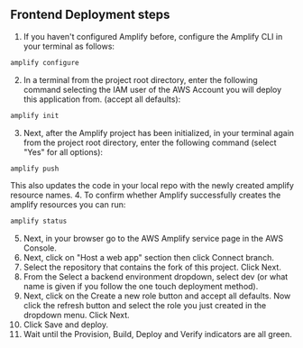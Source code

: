 ## Frontend Deployment steps

1.	If you haven't configured Amplify before, configure the Amplify CLI in your terminal as follows:

```bash
amplify configure
```

2.	In a terminal from the project root directory, enter the following command selecting the IAM user of the AWS Account you will deploy this application from. (accept all defaults):

```bash
amplify init
```

3.	Next, after the Amplify project has been initialized, in your terminal again from the project root directory, enter the following command (select "Yes" for all options):

```bash
amplify push
```

This also updates the code in your local repo with the newly created amplify resource names.
4. To confirm whether Amplify successfully creates the amplify resources you can run:

```bash
amplify status
```

5.	Next, in your browser go to the AWS Amplify service page in the AWS Console. 
6.	Next, click on "Host a web app" section then click Connect branch.
7.	Select the repository that contains the fork of this project. Click Next.
8.	From the Select a backend environment dropdown, select dev (or what name is given if you follow the one touch deployment method).
9.	Next, click on the Create a new role button and accept all defaults. Now click the refresh button and select the role you just created in the dropdown menu. Click Next.
10.	Click Save and deploy.
11.	Wait until the Provision, Build, Deploy and Verify indicators are all green.
